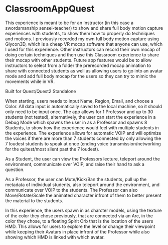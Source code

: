 # ClassroomAppQuest

This experience is meant to be for an Instructor (in this case a swordsmanship sensei-teacher) to show and share full body motion capture experiences with students, to show them how to properly do techniques and motions. I previously recorded my own full body motion capture using Glycon3D, which is a cheap VR mocap software that anyone can use, which I used for this experience. Other instructors can record their own mocap of doing certain techniques and then use this Classroom experience to share their mocap with other students. Future app features would be to allow instructors to select from a folder the prerecorded mocap animation to share with connected students as well as allowing users to go into an avatar mode and add full body mocap for the users so they can try to mimic the movements while in VR.

Built for Quest/Quest2 Standalone

When starting, users needs to input Name, Region, Email, and choose a Color. All data input is automatically saved to the local machine, so it should only need to be input once. The app allows for 1 Professor and up to 30 students (not tested), alternatively, the user can start the experience in a Debug Mode which spawns the user in as a Professor and spawns 8 Students, to show how the experience would feel with multiple students in the experience. The experience allows for automatic VOIP and will optimize the voices if there are more than 7 students connected by only allowing the 7 loudest students to speak at once (ending voice transmission/networking for the quitest/most silent past the 7 loudest).

As a Student, the user can view the Professors lecture, teleport around the environment, communicate over VOIP, and raise their hand to ask a question.

As a Professor, the user can Mute/Kick/Ban the students, pull up the metadata of individual students, also teleport around the environment, and communicate over VOIP to the students. The Professor can also Move/Rotate/Scale the animated character infront of them to better present the material to the students.

In this experience, the users spawn in as charcter models, using the texture of the color they chose previously, that are connected via an Arc, in the color they chose, to a floating Spirit Orb that is the location of the users HMD. This allows for users to explore the level or change their viewpoint while keeping their Avatars in place infront of the Professor while also showing which HMD is linked with which avatar.
